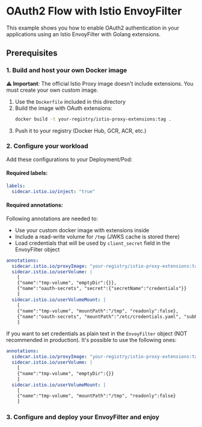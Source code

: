 # OAuth2 Flow with Istio EnvoyFilter

This example shows you how to enable OAuth2 authentication in your applications using an Istio EnvoyFilter with Golang extensions.

## Prerequisites


### 1. Build and host your own Docker image

**⚠️ Important**: The official Istio Proxy image doesn't include extensions. You must create your own custom image.

1. Use the `Dockerfile` included in this directory
2. Build the image with OAuth extensions:
   ```bash
   docker build -t your-registry/istio-proxy-extensions:tag .
   ```
3. Push it to your registry (Docker Hub, GCR, ACR, etc.)


### 2. Configure your workload

Add these configurations to your Deployment/Pod:

#### Required labels:

```yaml
labels:
  sidecar.istio.io/inject: "true"
```

#### Required annotations:

Following annotations are needed to:

- Use your custom docker image with extensions inside
- Include a read-write volume for `/tmp` (JWKS cache is stored there)
- Load credentials that will be used by `client_secret` field in the EnvoyFilter object

```yaml
annotations:
  sidecar.istio.io/proxyImage: "your-registry/istio-proxy-extensions:tag"
  sidecar.istio.io/userVolume: |
    [
    {"name":"tmp-volume", "emptyDir":{}},
    {"name":"oauth-secrets", "secret":{"secretName":"credentials"}}
    ]
  sidecar.istio.io/userVolumeMount: |
    [
    {"name":"tmp-volume", "mountPath":"/tmp", "readonly":false},
    {"name":"oauth-secrets", "mountPath":"/etc/credentials.yaml", "subPath":"credentials.yaml", "readonly":true}
    ]
```

If you want to set credentials as plain text in the `EnvoyFilter` object (NOT recommended in production). It's
possible to use the following ones:

```yaml
annotations:
  sidecar.istio.io/proxyImage: "your-registry/istio-proxy-extensions:tag"
  sidecar.istio.io/userVolume: |
    [
    {"name":"tmp-volume", "emptyDir":{}}
    ]
  sidecar.istio.io/userVolumeMount: |
    [
    {"name":"tmp-volume", "mountPath":"/tmp", "readonly":false}
    ]
```

### 3. Configure and deploy your EnvoyFilter and enjoy
